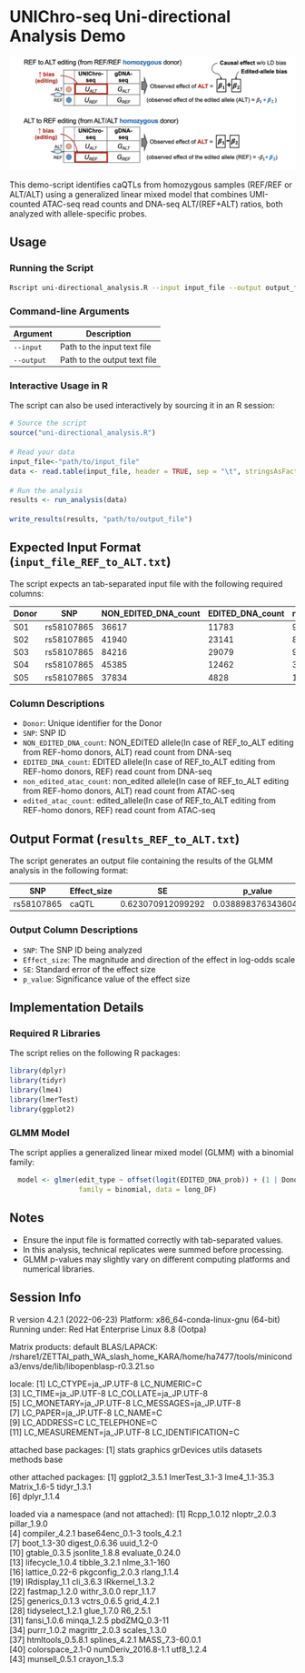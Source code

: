 # UNIChro-seq Uni-directional Analysis Demo

![uni-directional_concept](images/uni-directional_concept.png)

This demo-script identifies caQTLs from homozygous samples (REF/REF or ALT/ALT) using a generalized linear mixed model that combines UMI-counted ATAC-seq read counts and DNA-seq ALT/(REF+ALT) ratios, both analyzed with allele-specific probes.

## Usage

### Running the Script
```bash
Rscript uni-directional_analysis.R --input input_file --output output_file
```

### Command-line Arguments
| Argument | Description |
|----------|-------------|
| `--input` | Path to the input text file |
| `--output` | Path to the output text file |

### Interactive Usage in R
The script can also be used interactively by sourcing it in an R session:

```R
# Source the script
source("uni-directional_analysis.R")

# Read your data
input_file<-"path/to/input_file"
data <- read.table(input_file, header = TRUE, sep = "\t", stringsAsFactors = FALSE)

# Run the analysis
results <- run_analysis(data)

write_results(results, "path/to/output_file")
```

## Expected Input Format (`input_file_REF_to_ALT.txt`)
The script expects an tab-separated input file with the following required columns:

| Donor | SNP | NON_EDITED_DNA_count | EDITED_DNA_count | non_edited_atac_count | edited_atac_count |
|------|------|------|------|------|------|
| S01 | rs58107865 | 36617 | 11783 | 9104 | 5451 |
| S02 | rs58107865 | 41940 | 23141 | 8561 | 10115 |
| S03 | rs58107865 | 84216 | 29079 | 9469 | 6184 |
| S04 | rs58107865 | 45385 | 12462 | 3739 | 1871 |
| S05 | rs58107865 | 37834 | 4828 | 11363 | 2365 |

### Column Descriptions
* `Donor`: Unique identifier for the Donor
* `SNP`: SNP ID
* `NON_EDITED_DNA_count`: NON_EDITED allele(In case of REF_to_ALT editing from REF-homo donors, ALT) read count from DNA-seq
* `EDITED_DNA_count`: EDITED allele(In case of REF_to_ALT editing from REF-homo donors, REF) read count from DNA-seq
* `non_edited_atac_count`: non_edited allele(In case of REF_to_ALT editing from REF-homo donors, ALT) read count from ATAC-seq
* `edited_atac_count`: edited_allele(In case of REF_to_ALT editing from REF-homo donors, REF) read count from ATAC-seq

## Output Format (`results_REF_to_ALT.txt`)
The script generates an output file containing the results of the GLMM analysis in the following format:

| SNP | Effect_size | SE | p_value |
|-----|-----------|------------|----------|
| rs58107865 | caQTL | 0.623070912099292 | 0.0388983763436045 | 9.58083459593302e-58 |

### Output Column Descriptions
* `SNP`: The SNP ID being analyzed
* `Effect_size`: The magnitude and direction of the effect in log-odds scale
* `SE`: Standard error of the effect size
* `p_value`: Significance value of the effect size

## Implementation Details

### Required R Libraries
The script relies on the following R packages:

```R
library(dplyr)
library(tidyr)
library(lme4)
library(lmerTest)
library(ggplot2)
```

### GLMM Model
The script applies a generalized linear mixed model (GLMM) with a binomial family:

```R
  model <- glmer(edit_type ~ offset(logit(EDITED_DNA_prob)) + (1 | Donor),
                 family = binomial, data = long_DF)
```
## Notes
* Ensure the input file is formatted correctly with tab-separated values.
* In this analysis, technical replicates were summed before processing.
* GLMM p-values may slightly vary on different computing platforms and numerical libraries.

## Session Info
R version 4.2.1 (2022-06-23)
Platform: x86_64-conda-linux-gnu (64-bit)
Running under: Red Hat Enterprise Linux 8.8 (Ootpa)

Matrix products: default
BLAS/LAPACK: /rshare1/ZETTAI_path_WA_slash_home_KARA/home/ha7477/tools/miniconda3/envs/de/lib/libopenblasp-r0.3.21.so

locale:
 [1] LC_CTYPE=ja_JP.UTF-8       LC_NUMERIC=C              
 [3] LC_TIME=ja_JP.UTF-8        LC_COLLATE=ja_JP.UTF-8    
 [5] LC_MONETARY=ja_JP.UTF-8    LC_MESSAGES=ja_JP.UTF-8   
 [7] LC_PAPER=ja_JP.UTF-8       LC_NAME=C                 
 [9] LC_ADDRESS=C               LC_TELEPHONE=C            
[11] LC_MEASUREMENT=ja_JP.UTF-8 LC_IDENTIFICATION=C       

attached base packages:
[1] stats     graphics  grDevices utils     datasets  methods   base     

other attached packages:
[1] ggplot2_3.5.1  lmerTest_3.1-3 lme4_1.1-35.3  Matrix_1.6-5   tidyr_1.3.1   
[6] dplyr_1.1.4   

loaded via a namespace (and not attached):
 [1] Rcpp_1.0.12         nloptr_2.0.3        pillar_1.9.0       
 [4] compiler_4.2.1      base64enc_0.1-3     tools_4.2.1        
 [7] boot_1.3-30         digest_0.6.36       uuid_1.2-0         
[10] gtable_0.3.5        jsonlite_1.8.8      evaluate_0.24.0    
[13] lifecycle_1.0.4     tibble_3.2.1        nlme_3.1-160       
[16] lattice_0.22-6      pkgconfig_2.0.3     rlang_1.1.4        
[19] IRdisplay_1.1       cli_3.6.3           IRkernel_1.3.2     
[22] fastmap_1.2.0       withr_3.0.0         repr_1.1.7         
[25] generics_0.1.3      vctrs_0.6.5         grid_4.2.1         
[28] tidyselect_1.2.1    glue_1.7.0          R6_2.5.1           
[31] fansi_1.0.6         minqa_1.2.5         pbdZMQ_0.3-11      
[34] purrr_1.0.2         magrittr_2.0.3      scales_1.3.0       
[37] htmltools_0.5.8.1   splines_4.2.1       MASS_7.3-60.0.1    
[40] colorspace_2.1-0    numDeriv_2016.8-1.1 utf8_1.2.4         
[43] munsell_0.5.1       crayon_1.5.3    
